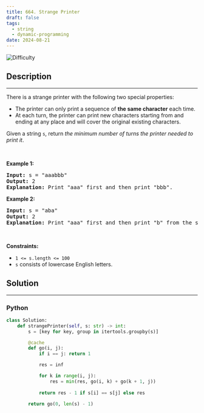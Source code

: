 ```yaml
---
title: 664. Strange Printer
draft: false
tags: 
  - string
  - dynamic-programming
date: 2024-08-21
---
```


![Difficulty](https://img.shields.io/badge/Difficulty-Hard-blue.svg)

## Description

---
<p>There is a strange printer with the following two special properties:</p>

<ul>
	<li>The printer can only print a sequence of <strong>the same character</strong> each time.</li>
	<li>At each turn, the printer can print new characters starting from and ending at any place and will cover the original existing characters.</li>
</ul>

<p>Given a string <code>s</code>, return <em>the minimum number of turns the printer needed to print it</em>.</p>

<p>&nbsp;</p>
<p><strong class="example">Example 1:</strong></p>

<pre>
<strong>Input:</strong> s = &quot;aaabbb&quot;
<strong>Output:</strong> 2
<strong>Explanation:</strong> Print &quot;aaa&quot; first and then print &quot;bbb&quot;.
</pre>

<p><strong class="example">Example 2:</strong></p>

<pre>
<strong>Input:</strong> s = &quot;aba&quot;
<strong>Output:</strong> 2
<strong>Explanation:</strong> Print &quot;aaa&quot; first and then print &quot;b&quot; from the second place of the string, which will cover the existing character &#39;a&#39;.
</pre>

<p>&nbsp;</p>
<p><strong>Constraints:</strong></p>

<ul>
	<li><code>1 &lt;= s.length &lt;= 100</code></li>
	<li><code>s</code> consists of lowercase English letters.</li>
</ul>


## Solution

---
### Python
``` py title='strange-printer'
class Solution:
    def strangePrinter(self, s: str) -> int:
        s = [key for key, group in itertools.groupby(s)]

        @cache
        def go(i, j):
            if i == j: return 1

            res = inf

            for k in range(i, j):
                res = min(res, go(i, k) + go(k + 1, j))
            
            return res - 1 if s[i] == s[j] else res
        
        return go(0, len(s) - 1)



```

